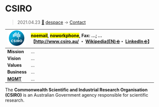 # CSIRO
> 2021.04.23 [🚀](../index/index.md) [despace](index.md) → [Contact](contact.md)

|[![](f/con/c/csiro_logo1_thumb.png)](f/con/c/csiro_logo1.png)|<mark>noemail</mark>, <mark>noworkphone</mark>, Fax: …; *…*<br> 【<http://www.csiro.au/> ・ [Wikipedia(EN) ⎆](https://en.wikipedia.org/wiki/CSIRO)・ [LinkedIn ⎆](https://www.linkedin.com/company/csiro/)】|
|:--|:--|
|**Mission**|…|
|**Vision**|…|
|**Values**|…|
|**Business**|…|
|**[MGMT](mgmt.md)**|…|

The **Commonwealth Scientific and Industrial Research Organisation (CSIRO)** is an Australian Government agency responsible for scientific research.


<p style="page-break-after:always"> </p>
